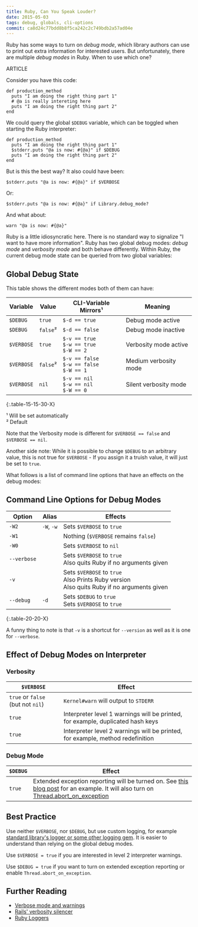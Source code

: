 ```yaml
---
title: Ruby, Can You Speak Louder?
date: 2015-05-03
tags: debug, globals, cli-options
commit: ca8d24c77bdd8b8f5ca242c2c749bdb2a57ad04e
---
```


Ruby has some ways to turn on *debug mode*, which library authors can use to print out extra information for interested users. But unfortunately, there are multiple *debug modes* in Ruby. When to use which one?

ARTICLE

Consider you have this code:

    def production_method
      puts "I am doing the right thing part 1"
      # @a is really intereting here
      puts "I am doing the right thing part 2"
    end

We could query the global `$DEBUG` variable, which can be toggled when starting the Ruby interpreter:

    def production_method
      puts "I am doing the right thing part 1"
      $stderr.puts "@a is now: #{@a}" if $DEBUG
      puts "I am doing the right thing part 2"
    end

But is this the best way? It also could have been:

    $stderr.puts "@a is now: #{@a}" if $VERBOSE

Or:

    $stderr.puts "@a is now: #{@a}" if Library.debug_mode?

And what about:

    warn "@a is now: #{@a}"

Ruby is a little idiosyncratic here. There is no standard way to signalize "I want to have more information". Ruby has two global debug modes: *debug mode* and *verbosity mode* and both behave differently. Within Ruby, the current debug mode state can be queried from two global variables:

## Global Debug State

This table shows the different modes both of them can have:

Variable   | Value    | CLI-Variable Mirrors¹                          | Meaning
-----------|----------|------------------------------------------------|---------------------
`$DEBUG`   | `true`   | `$-d == true`                                  | Debug mode active
`$DEBUG`   | `false`² | `$-d == false`                                 | Debug mode inactive
`$VERBOSE` | `true`   | `$-v == true`<br>`$-w == true`<br>`$-W == 2`   | Verbosity mode active
`$VERBOSE` | `false`² | `$-v == false`<br>`$-w == false`<br>`$-W == 1` | Medium verbosity mode
`$VERBOSE` | `nil`    | `$-v == nil`<br>`$-w == nil`<br>`$-W == 0`     | Silent verbosity mode
{:.table-15-15-30-X}

¹ Will be set automatically<br>
² Default

Note that the Verbosity mode is different for `$VERBOSE == false` and `$VERBOSE == nil`.

Another side note: While it is possible to change `$DEBUG` to an arbitrary value, this is not true for `$VERBOSE` - If you assign it a truish value, it will just be set to `true`.

What follows is a list of command line options that have an effects on the debug modes:

## Command Line Options for Debug Modes

Option      | Alias      | Effects
------------|------------|--------
`-W2`       | `-W`, `-w` | Sets `$VERBOSE` to `true`
`-W1`       |            | Nothing (`$VERBOSE` remains `false`)
`-W0`       |            | Sets `$VERBOSE` to `nil`
`--verbose` |            | Sets `$VERBOSE` to `true`<br>Also quits Ruby if no arguments given
`-v`        |            | Sets `$VERBOSE` to `true`<br>Also Prints Ruby version<br>Also quits Ruby if no arguments given
`--debug`   | `-d`       | Sets `$DEBUG` to `true`<br>Sets `$VERBOSE` to `true`
{:.table-20-20-X}

A funny thing to note is that `-v` is a shortcut for `--version` as well as it is one for `--verbose`.

## Effect of Debug Modes on Interpreter

### Verbosity

`$VERBOSE`                        | Effect
----------------------------------|--------------------------------
`true` or `false` (but not `nil`) | `Kernel#warn` will output to `STDERR`
`true`                            | Interpreter level 1 warnings will be printed, for example, duplicated hash keys
`true`                            | Interpreter level 2 warnings will be printed, for example, method redefinition

### Debug Mode

`$DEBUG`               | Effect
-----------------------|--------------------------------
`true`                 | Extended exception reporting will be turned on. See [this blog post](https://tenderlovemaking.com/2016/02/05/i-am-a-puts-debuggerer.html#i-know-an-exception-is-getting-raised-but-i-dont-know-where) for an example. It will also turn on [Thread.abort_on_exception](https://ruby-doc.org/core/Thread.html#method-c-abort_on_exception-3D)

## Best Practice

Use neither `$VERBOSE`, nor `$DEBUG`, but use custom logging, for example [standard library's logger or some other logging gem](/20-better-standards.html). It is easier to understand than relying on the global debug modes.

Use `$VERBOSE = true` if you are interested in level 2 interpreter warnings.

Use `$DEBUG = true` if you want to turn on extended exception reporting or enable `Thread.abort_on_exception`.

## Further Reading

- [Verbose mode and warnings](http://mislav.uniqpath.com/2011/06/ruby-verbose-mode/)
- [Rails' verbosity silencer](http://api.rubyonrails.org/classes/Kernel.html#method-i-silence_warnings)
- [Ruby Loggers](https://www.ruby-toolbox.com/categories/Logging)
